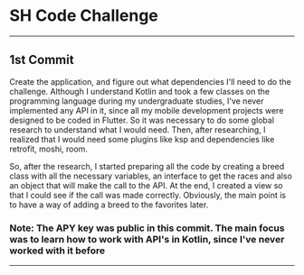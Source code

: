 # SH Code Challenge

---
## 1st Commit

Create the application, and figure out what dependencies I'll need to do the challenge.
Although I understand Kotlin and took a few classes on the programming language during my undergraduate studies, I've never implemented any API in it, since all my mobile development projects were designed to be coded in Flutter. So it was necessary to do some global research to understand what I would need. Then, after researching, I realized that I would need some plugins like ksp and dependencies like retrofit, moshi, room.

So, after the research, I started preparing all the code by creating a breed class with all the necessary variables, an interface to get the races and also an object that will make the call to the API.
At the end, I created a view so that I could see if the call was made correctly. Obviously, the main point is to have a way of adding a breed to the favorites later.

### Note: The APY key was public in this commit. The main focus was to learn **how to work with API's in Kotlin**, since I've never worked with it before

---
